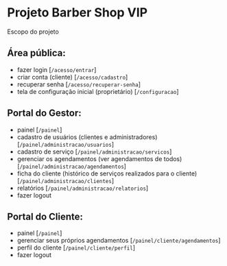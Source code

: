 # Projeto Barber Shop VIP

Escopo do projeto

## Área pública:  
  - fazer login [`/acesso/entrar`]  
  - criar conta (cliente) [`/acesso/cadastro`]  
  - recuperar senha [`/acesso/recuperar-senha`]  
  - tela de configuração inicial (proprietário) [`/configuracao`]  

## Portal do Gestor:  
  - painel [`/painel`]  
  - cadastro de usuários (clientes e administradores) [`/painel/administracao/usuarios`]  
  - cadastro de serviço [`/painel/administracao/servicos`]  
  - gerenciar os agendamentos (ver agendamentos de todos) [`/painel/administracao/agendamentos`]  
  - ficha do cliente (histórico de serviços realizados para o cliente) [`/painel/administracao/clientes`]  
  - relatórios [`/painel/administracao/relatorios`]  
  - fazer logout

## Portal do Cliente:  
  - painel [`/painel`]  
  - gerenciar seus próprios agendamentos [`/painel/cliente/agendamentos`]  
  - perfil do cliente [`/painel/cliente/perfil`]  
  - fazer logout  
